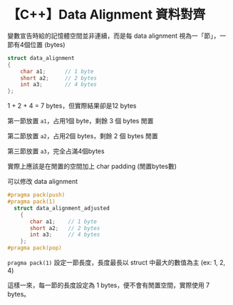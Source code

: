 # 【C++】Data Alignment 資料對齊


變數宣告時給的記憶體空間並非連續，而是每 data alignment 視為一「節」，一節有4個位置 (bytes)

```cpp
struct data_alignment
{
    char a1;      // 1 byte 
    short a2;     // 2 bytes 
    int a3;       // 4 bytes
};
```

1 + 2 + 4 = 7 bytes，但實際結果卻是12 bytes

第一節放置 `a1`，占用1個 byte，剩餘 3 個 bytes 閒置

第二節放置 `a2`，占用2個 bytes，剩餘 2 個 bytes 閒置

第三節放置 `a3`，完全占滿4個bytes

實際上應該是在閒置的空間加上 char padding (閒置bytes數)

可以修改 data alignment

```cpp
#pragma pack(push)
#pragma pack(1)   
  struct data_alignment_adjusted
    {
       char a1;    // 1 byte 
       short a2;   // 2 bytes 
       int a3;     // 4 bytes
    };
#pragma pack(pop)
```

`pragma pack(1)` 設定一節長度，長度最長以 struct 中最大的數值為主 (ex: 1, 2, 4)

這樣一來，每一節的長度設定為 1 bytes，便不會有閒置空間，實際使用 7 bytes。
